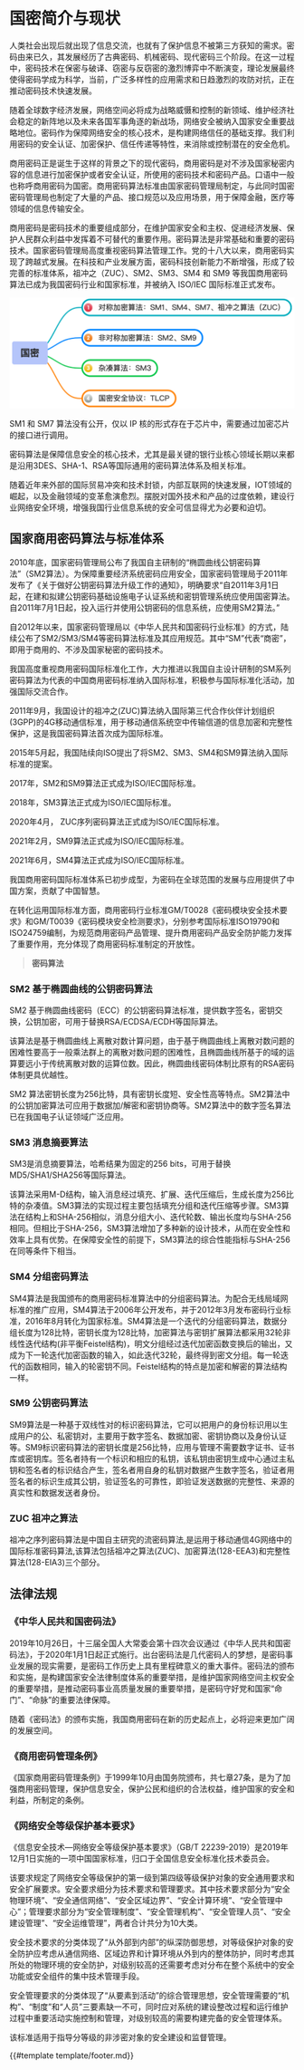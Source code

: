 # 国密简介与现状

人类社会出现后就出现了信息交流，也就有了保护信息不被第三方获知的需求。密码由来已久，其发展经历了古典密码、机械密码、现代密码三个阶段。在这一过程中，密码技术在保密与破译、窃密与反窃密的激烈博弈中不断演变，理论发展最终使得密码学成为科学，当前，广泛多样性的应用需求和日趋激烈的攻防对抗，正在推动密码技术快速发展。

随着全球数字经济发展，网络空间必将成为战略威慑和控制的新领域、维护经济社会稳定的新阵地以及未来各国军事角逐的新战场，网络安全被纳入国家安全重要战略地位。密码作为保障网络安全的核心技术，是构建网络信任的基础支撑。我们利用密码的安全认证、加密保护、信任传递等特性，来消除或控制潜在的安全危机。

商用密码正是诞生于这样的背景之下的现代密码，商用密码是对不涉及国家秘密内容的信息进行加密保护或者安全认证，所使用的密码技术和密码产品。口语中一般也称呼商用密码为国密。商用密码算法标准由国家密码管理局制定，与此同时国密密码管理局也制定了大量的产品、接口规范以及应用场景，用于保障金融，医疗等领域的信息传输安全。

商用密码是密码技术的重要组成部分，在维护国家安全和主权、促进经济发展、保护人民群众利益中发挥着不可替代的重要作用。密码算法是非常基础和重要的密码技术。国家密码管理局高度重视密码算法管理工作。党的十八大以来，商用密码实现了跨越式发展。在科技和产业发展方面，密码科技创新能力不断增强，形成了较完善的标准体系，祖冲之（ZUC）、SM2、SM3、SM4 和 SM9 等我国商用密码算法已成为我国密码行业和国家标准，并被纳入 ISO/IEC 国际标准正式发布。

![国密算法概述](images/shangmi_algos.png)

SM1 和 SM7 算法没有公开，仅以 IP 核的形式存在于芯片中，需要通过加密芯片的接口进行调用。

密码算法是保障信息安全的核心技术，尤其是最关键的银行业核心领域长期以来都是沿用3DES、SHA-1、RSA等国际通用的密码算法体系及相关标准。

随着近年来外部的国际贸易冲突和技术封锁，内部互联网的快速发展，IOT领域的崛起，以及金融领域的变革愈演愈烈。摆脱对国外技术和产品的过度依赖，建设行业网络安全环境，增强我国行业信息系统的安全可信显得尤为必要和迫切。

## 国家商用密码算法与标准体系

2010年底，国家密码管理局公布了我国自主研制的“椭圆曲线公钥密码算法”（SM2算法）。为保障重要经济系统密码应用安全，国家密码管理局于2011年发布了《关于做好公钥密码算法升级工作的通知》，明确要求“自2011年3月1日起，在建和拟建公钥密码基础设施电子认证系统和密钥管理系统应使用国密算法。自2011年7月1日起，投入运行并使用公钥密码的信息系统，应使用SM2算法。”

自2012年以来，国家密码管理局以《中华人民共和国密码行业标准》的方式，陆续公布了SM2/SM3/SM4等密码算法标准及其应用规范。其中“SM”代表“商密”，即用于商用的、不涉及国家秘密的密码技术。

我国高度重视商用密码国际标准化工作，大力推进以我国自主设计研制的SM系列密码算法为代表的中国商用密码标准纳入国际标准，积极参与国际标准化活动，加强国际交流合作。

2011年9月，我国设计的祖冲之(ZUC)算法纳入国际第三代合作伙伴计划组织(3GPP)的4G移动通信标准，用于移动通信系统空中传输信道的信息加密和完整性保护，这是我国密码算法首次成为国际标准。

2015年5月起，我国陆续向ISO提出了将SM2、SM3、SM4和SM9算法纳入国际标准的提案。

2017年，SM2和SM9算法正式成为ISO/IEC国际标准。

2018年，SM3算法正式成为ISO/IEC国际标准。

2020年4月， ZUC序列密码算法正式成为ISO/IEC国际标准。

2021年2月，SM9算法正式成为ISO/IEC国际标准。

2021年6月，SM4算法正式成为ISO/IEC国际标准。

我国商用密码国际标准体系已初步成型，为密码在全球范围的发展与应用提供了中国方案，贡献了中国智慧。

在转化运用国际标准方面，商用密码行业标准GM/T0028《密码模块安全技术要求》和GM/T0039《密码模块安全检测要求》，分别参考国际标准ISO19790和ISO24759编制，为规范商用密码产品管理、提升商用密码产品安全防护能力发挥了重要作用，充分体现了商用密码标准制定的开放性。

> <i class="fa fa-check-circle"></i> **密码算法**

### SM2 基于椭圆曲线的公钥密码算法

SM2 基于椭圆曲线密码（ECC）的公钥密码算法标准，提供数字签名，密钥交换，公钥加密，可用于替换RSA/ECDSA/ECDH等国际算法。

该算法是基于椭圆曲线上离散对数计算问题，由于基于椭圆曲线上离散对数问题的困难性要高于一般乘法群上的离散对数问题的困难性，且椭圆曲线所基于的域的运算要远小于传统离散对数的运算位数。因此，椭圆曲线密码体制比原有的RSA密码体制更具优越性。

SM2 算法密钥长度为256比特，具有密钥长度短、安全性高等特点。SM2算法中的公钥加密算法可应用于数据加/解密和密钥协商等。SM2算法中的数字签名算法已在我国电子认证领域广泛应用。

### SM3 消息摘要算法

SM3是消息摘要算法，哈希结果为固定的256 bits，可用于替换MD5/SHA1/SHA256等国际算法。

该算法采用M-D结构，输入消息经过填充、扩展、迭代压缩后，生成长度为256比特的杂凑值。SM3算法的实现过程主要包括填充分组和迭代压缩等步骤。SM3算法在结构上和SHA-256相似，消息分组大小、迭代轮数、输出长度均与SHA-256相同。但相比于SHA-256，SM3算法增加了多种新的设计技术，从而在安全性和效率上具有优势。在保障安全性的前提下，SM3算法的综合性能指标与SHA-256在同等条件下相当。

### SM4 分组密码算法

SM4算法是我国颁布的商用密码标准算法中的分组密码算法。为配合无线局域网标准的推广应用，SM4算法于2006年公开发布，并于2012年3月发布密码行业标准，2016年8月转化为国家标准。SM4算法是一个迭代的分组密码算法，数据分组长度为128比特，密钥长度为128比特，加密算法与密钥扩展算法都采用32轮非线性迭代结构(非平衡Feistel结构)，明文分组经过迭代加密函数变换后的输出，又成为下一轮迭代加密函数的输入，如此迭代32轮，最终得到密文分组。每一轮迭代的函数相同，输入的轮密钥不同。Feistel结构的特点是加密和解密的算法结构一样。

### SM9 公钥密码算法

SM9算法是一种基于双线性对的标识密码算法，它可以把用户的身份标识用以生成用户的公、私密钥对，主要用于数字签名、数据加密、密钥协商以及身份认证等。SM9标识密码算法的密钥长度是256比特，应用与管理不需要数字证书、证书库或密钥库。签名者持有一个标识和相应的私钥，该私钥由密钥生成中心通过主私钥和签名者的标识结合产生，签名者用自身的私钥对数据产生数字签名，验证者用签名者的标识生成其公钥，验证签名的可靠性，即验证发送数据的完整性、来源的真实性和数据发送者身份。

### ZUC 祖冲之算法

祖冲之序列密码算法是中国自主研究的流密码算法,是运用于移动通信4G网络中的国际标准密码算法,该算法包括祖冲之算法(ZUC)、加密算法(128-EEA3)和完整性算法(128-EIA3)三个部分。

## 法律法规

### 《中华人民共和国密码法》

2019年10月26日，十三届全国人大常委会第十四次会议通过《中华人民共和国密码法》，于2020年1月1日起正式施行。出台密码法是几代密码人的梦想，是密码事业发展的现实需要，是密码工作历史上具有里程碑意义的重大事件。密码法的颁布和实施，是构建国家安全法律制度体系的重要举措，是维护国家网络空间主权安全的重要举措，是推动密码事业高质量发展的重要举措，是密码守好党和国家“命门”、“命脉”的重要法律保障。

随着《密码法》的颁布实施，我国商用密码在新的历史起点上，必将迎来更加广阔的发展空间。

### 《商用密码管理条例》

《国家商用密码管理条例》于1999年10月由国务院颁布，共七章27条，是为了加强商用密码管理，保护信息安全，保护公民和组织的合法权益，维护国家的安全和利益，所制定的条例。

### 《网络安全等级保护基本要求》

《信息安全技术—网络安全等级保护基本要求》（GB/T 22239-2019）是2019年12月1日实施的一项中国国家标准，归口于全国信息安全标准化技术委员会。


该要求规定了网络安全等级保护的第一级到第四级等级保护对象的安全通用要求和安全扩展要求。安全要求细分为技术要求和管理要求。其中技术要求部分为“安全物理环境”、“安全通信网络”、“安全区域边界”、“安全计算环境”、“安全管理中心”；管理要求部分为“安全管理制度”、“安全管理机构”、“安全管理人员”、“安全建设管理”、“安全运维管理”，两者合计共分为10大类。

安全技术要求的分类体现了“从外部到内部”的纵深防御思想，对等级保护对象的安全防护应考虑从通信网络、区域边界和计算环境从外到内的整体防护，同时考虑其所处的物理环境的安全防护，对级别较高的还需要考虑对分布在整个系统中的安全功能或安全组件的集中技术管理手段。

安全管理要求的分类体现了“从要素到活动”的综合管理思想，安全管理需要的“机构”、“制度”和“人员”三要素缺一不可，同时应对系统的建设整改过程和运行维护过程中重要活动实施控制和管理，对级别较高的需要构建完备的安全管理体系。

该标准适用于指导分等级的非涉密对象的安全建设和监督管理。

{{#template template/footer.md}}
